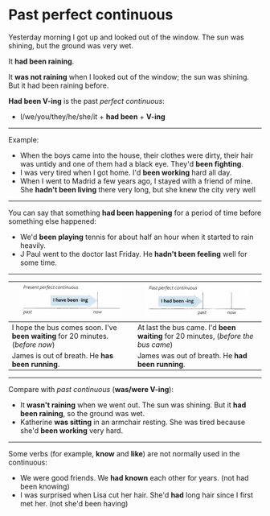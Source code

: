 # Past perfect continuous

Yesterday morning I got up and looked out of the window.
The sun was shining, but the ground was very wet.

It **had been raining**.

It **was not raining** when I looked out of the window;
the sun was shining. But it had been raining before.

**Had been V-ing** is the past *perfect continuous*:

- I/we/you/they/he/she/it + **had been** + **V-ing**

---

Example:

- When the boys came into the house, their clothes were dirty, their hair was untidy and one of
them had a black eye. They'd **been fighting**.
- I was very tired when I got home. I'd **been working** hard all day.
- When I went to Madrid a few years ago, I stayed with a friend of mine. She **hadn't been living** there very long, but she knew the city very well

---

You can say that something **had been happening** for a period of time before something else happened:

- We'd **been playing** tennis for about half an hour when it started to rain heavily.
- J Paul went to the doctor last Friday. He **hadn't been feeling** well for some time.

---

| ![](./images/12.PNG) | ![](./images/13.PNG) |
| -------------------- | -------------------- |
|I hope the bus comes soon. I've **been waiting** for 20 minutes. (*before now*) | At last the bus came. I'd **been waiting** for 20 minutes, (*before the bus came*) |
| James is out of breath. He **has been running**. | James was out of breath. He **had been running**. |

---

Compare with *past continuous* (**was/were V-ing**):

- It **wasn't raining** when we went out. The sun was shining. But it **had been raining**,
so the ground was wet.
- Katherine **was sitting** in an armchair resting. She was tired because she'd **been working**
very hard.

---

Some verbs (for example, **know** and **like**) are not normally used in the continuous:

- We were good friends. We **had known** each other for years. (not had been knowing)
- I was surprised when Lisa cut her hair. She'd **had** long hair since I first met her.
(not she'd been having)
